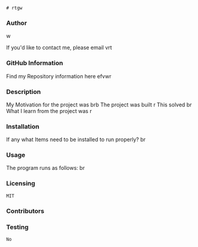 
    # rtgw

   
  ### Author
  w

  If you'd like to contact me, please email vrt
  
   
   
  ### GitHub Information 
  
  Find my Repository information here efvwr
  

   
  ### Description

  My Motivation for the project was brb
  The project was built r
  This solved br
  What I learn from the project was r
  

   
  ### Installation 

  If any what Items need to be installed to run properly? br
  

   
  ### Usage 

  The program runs as follows: br
  

   
  ### Licensing 

    MIT
  

   
  ### Contributors 

    
  

   
  ### Testing

    No
  

  
